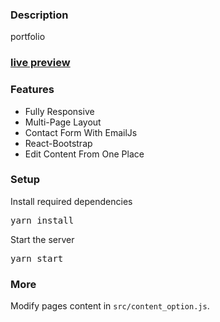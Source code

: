 ### Description
portfolio

### [live preview](Kainlareine.nl)



### Features

- Fully Responsive
- Multi-Page Layout
- Contact Form With EmailJs
- React-Bootstrap
- Edit Content From One Place

### Setup


 
Install required dependencies

<pre>yarn install</pre>


Start the server

<pre>yarn start</pre>

### More

Modify pages content in  `src/content_option.js`.

